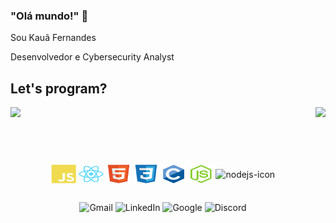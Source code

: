 ### "Olá mundo!"  👋

Sou Kauã Fernandes

Desenvolvedor e Cybersecurity Analyst

## Let's program?

<div>
  
  <img  height="180em" src="https://github-readme-stats.vercel.app/api?username=KauaFernandes1&show_icons=true&theme=dark"/>
  <img align="right" height="180em" src="https://github-readme-stats.vercel.app/api/top-langs/?username=KauaFernandes1&layout=compact&theme=dark"/>
</div>
<br>

<div  align="center"> 
  <div style="display: inline_block"><br>
    <h1 align="center"></h1>
    <img align="center" height="30" width="40" alt="js-icon"  src="https://raw.githubusercontent.com/devicons/devicon/master/icons/javascript/javascript-plain.svg">
    <img align="center" height="30" width="40" alt="react-icon" src="https://raw.githubusercontent.com/devicons/devicon/master/icons/react/react-original.svg">
    <img align="center" height="30" width="40" alt="html-icon" src="https://raw.githubusercontent.com/devicons/devicon/master/icons/html5/html5-original.svg">
    <img align="center" height="30" width="40" alt="css-icon" src="https://raw.githubusercontent.com/devicons/devicon/master/icons/css3/css3-original.svg">
    <img align="center" height="30" width="40" alt="c-icon" src="https://raw.githubusercontent.com/devicons/devicon/master/icons/c/c-original.svg">
    <img align="center" height="30" width="40" alt="nodejs-icon" src="https://raw.githubusercontent.com/devicons/devicon/master/icons/nodejs/nodejs-original.svg">
    <img align="center" height="30" width="40" alt="nodejs-icon" src="https://raw.githubusercontent.com/jmnote/z-icons/master/svg/cpp.svg">
   </div>

 ##

<div align="center">
  
  ![Gmail](https://img.shields.io/badge/Gmail-D14836?style=for-the-badge&logo=gmail&logoColor=white)
    ![LinkedIn](https://img.shields.io/badge/linkedin-%230077B5.svg?style=for-the-badge&logo=linkedin&logoColor=white)
    ![Google](https://img.shields.io/badge/google-4285F4?style=for-the-badge&logo=google&logoColor=white)
![Discord](https://img.shields.io/badge/Discord-%235865F2.svg?style=for-the-badge&logo=discord&logoColor=white)


</div>




